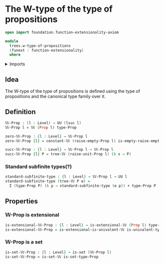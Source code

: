 # The W-type of the type of propositions

```agda
open import foundation.function-extensionality-axiom

module
  trees.w-type-of-propositions
  (funext : function-extensionality)
  where
```

<details><summary>Imports</summary>

```agda
open import foundation.coproduct-types funext
open import foundation.dependent-pair-types
open import foundation.empty-types funext
open import foundation.propositional-extensionality funext
open import foundation.propositions funext
open import foundation.raising-universe-levels-unit-type funext
open import foundation.sets funext
open import foundation.unit-type
open import foundation.universe-levels

open import trees.extensional-w-types funext
open import trees.w-types funext
```

</details>

## Idea

The W-type of the type of propositions is defined using the type of propositions
and the canonical type family over it.

## Definition

```agda
𝕎-Prop : (l : Level) → UU (lsuc l)
𝕎-Prop l = 𝕎 (Prop l) type-Prop

zero-𝕎-Prop : {l : Level} → 𝕎-Prop l
zero-𝕎-Prop {l} = constant-𝕎 (raise-empty-Prop l) is-empty-raise-empty

succ-𝕎-Prop : {l : Level} → 𝕎-Prop l → 𝕎-Prop l
succ-𝕎-Prop {l} P = tree-𝕎 (raise-unit-Prop l) (λ x → P)
```

### Standard subfinite types(?)

```agda
standard-subfinite-type : {l : Level} → 𝕎-Prop l → UU l
standard-subfinite-type (tree-𝕎 P α) =
  Σ (type-Prop P) (λ p → standard-subfinite-type (α p)) + type-Prop P
```

## Properties

### 𝕎-Prop is extensional

```agda
is-extensional-𝕎-Prop : {l : Level} → is-extensional-𝕎 (Prop l) type-Prop
is-extensional-𝕎-Prop = is-extensional-is-univalent-𝕎 is-univalent-type-Prop
```

### 𝕎-Prop is a set

```agda
is-set-𝕎-Prop : {l : Level} → is-set (𝕎-Prop l)
is-set-𝕎-Prop = is-set-𝕎 is-set-type-Prop
```
